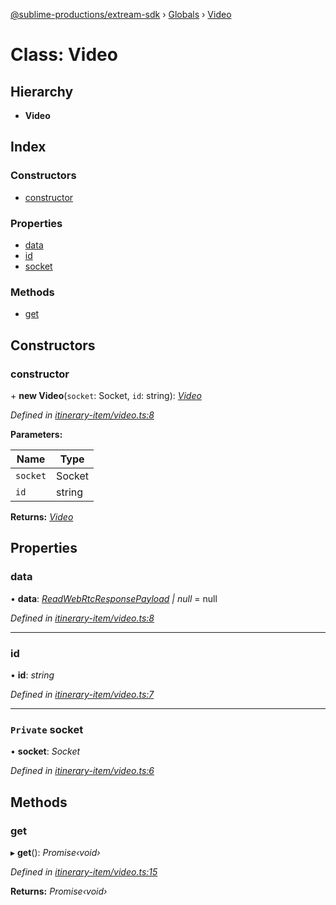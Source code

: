 [@sublime-productions/extream-sdk](../README.md) › [Globals](../globals.md) › [Video](video.md)

# Class: Video

## Hierarchy

* **Video**

## Index

### Constructors

* [constructor](video.md#constructor)

### Properties

* [data](video.md#data)
* [id](video.md#id)
* [socket](video.md#private-socket)

### Methods

* [get](video.md#get)

## Constructors

###  constructor

\+ **new Video**(`socket`: Socket, `id`: string): *[Video](video.md)*

*Defined in [itinerary-item/video.ts:8](https://github.com/Extream-SaaS/ex-sdk/blob/fc506a8/src/itinerary-item/video.ts#L8)*

**Parameters:**

Name | Type |
------ | ------ |
`socket` | Socket |
`id` | string |

**Returns:** *[Video](video.md)*

## Properties

###  data

• **data**: *[ReadWebRtcResponsePayload](../interfaces/readwebrtcresponsepayload.md) | null* = null

*Defined in [itinerary-item/video.ts:8](https://github.com/Extream-SaaS/ex-sdk/blob/fc506a8/src/itinerary-item/video.ts#L8)*

___

###  id

• **id**: *string*

*Defined in [itinerary-item/video.ts:7](https://github.com/Extream-SaaS/ex-sdk/blob/fc506a8/src/itinerary-item/video.ts#L7)*

___

### `Private` socket

• **socket**: *Socket*

*Defined in [itinerary-item/video.ts:6](https://github.com/Extream-SaaS/ex-sdk/blob/fc506a8/src/itinerary-item/video.ts#L6)*

## Methods

###  get

▸ **get**(): *Promise‹void›*

*Defined in [itinerary-item/video.ts:15](https://github.com/Extream-SaaS/ex-sdk/blob/fc506a8/src/itinerary-item/video.ts#L15)*

**Returns:** *Promise‹void›*
